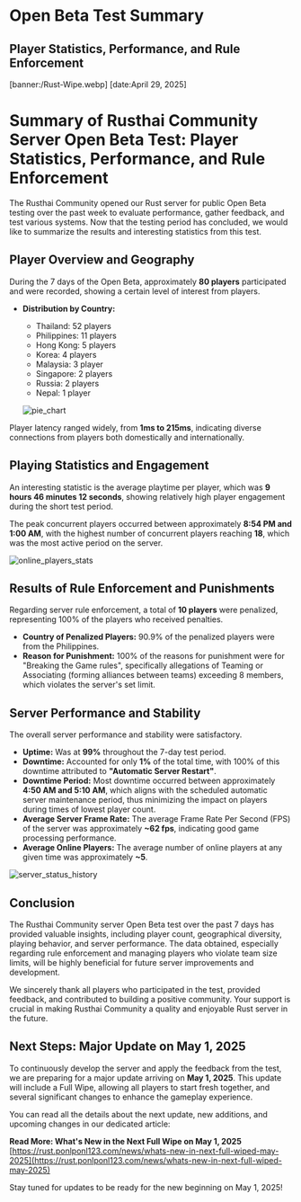# Open Beta Test Summary
## Player Statistics, Performance, and Rule Enforcement
[banner:/Rust-Wipe.webp]
[date:April 29, 2025]

# **Summary of Rusthai Community Server Open Beta Test: Player Statistics, Performance, and Rule Enforcement**

The Rusthai Community opened our Rust server for public Open Beta testing over the past week to evaluate performance, gather feedback, and test various systems. Now that the testing period has concluded, we would like to summarize the results and interesting statistics from this test.

## **Player Overview and Geography**

During the 7 days of the Open Beta, approximately **80 players** participated and were recorded, showing a certain level of interest from players.

* **Distribution by Country:**
    * Thailand: 52 players
    * Philippines: 11 players
    * Hong Kong: 5 players
    * Korea: 4 players
    * Malaysia: 3 player
    * Singapore: 2 players
    * Russia: 2 players
    * Nepal: 1 player

    ![pie_chart](/Screenshot%202025-04-29%20202901.png)

Player latency ranged widely, from **1ms to 215ms**, indicating diverse connections from players both domestically and internationally.

## **Playing Statistics and Engagement**

An interesting statistic is the average playtime per player, which was **9 hours 46 minutes 12 seconds**, showing relatively high player engagement during the short test period.

The peak concurrent players occurred between approximately **8:54 PM and 1:00 AM**, with the highest number of concurrent players reaching **18**, which was the most active period on the server.

![online_players_stats](/Screenshot%202025-04-29%20163419.png)

## **Results of Rule Enforcement and Punishments**

Regarding server rule enforcement, a total of **10 players** were penalized, representing 100% of the players who received penalties.

* **Country of Penalized Players:** 90.9% of the penalized players were from the Philippines.
* **Reason for Punishment:** 100% of the reasons for punishment were for "Breaking the Game rules", specifically allegations of Teaming or Associating (forming alliances between teams) exceeding 8 members, which violates the server's set limit.

## **Server Performance and Stability**

The overall server performance and stability were satisfactory.

* **Uptime:** Was at **99%** throughout the 7-day test period.
* **Downtime:** Accounted for only **1%** of the total time, with 100% of this downtime attributed to **"Automatic Server Restart"**.
* **Downtime Period:** Most downtime occurred between approximately **4:50 AM and 5:10 AM**, which aligns with the scheduled automatic server maintenance period, thus minimizing the impact on players during times of lowest player count.
* **Average Server Frame Rate:** The average Frame Rate Per Second (FPS) of the server was approximately **~62 fps**, indicating good game processing performance.
* **Average Online Players:** The average number of online players at any given time was approximately **~5**.

![server_status_history](/Screenshot%202025-04-29%20163745.png)

## **Conclusion**

The Rusthai Community server Open Beta test over the past 7 days has provided valuable insights, including player count, geographical diversity, playing behavior, and server performance. The data obtained, especially regarding rule enforcement and managing players who violate team size limits, will be highly beneficial for future server improvements and development.

We sincerely thank all players who participated in the test, provided feedback, and contributed to building a positive community. Your support is crucial in making Rusthai Community a quality and enjoyable Rust server in the future.

## **Next Steps: Major Update on May 1, 2025**

To continuously develop the server and apply the feedback from the test, we are preparing for a major update arriving on **May 1, 2025**. This update will include a Full Wipe, allowing all players to start fresh together, and several significant changes to enhance the gameplay experience.

You can read all the details about the next update, new additions, and upcoming changes in our dedicated article:

**Read More: What's New in the Next Full Wipe on May 1, 2025**
[https://rust.ponlponl123.com/news/whats-new-in-next-full-wiped-may-2025](https://rust.ponlponl123.com/news/whats-new-in-next-full-wiped-may-2025)

Stay tuned for updates to be ready for the new beginning on May 1, 2025!